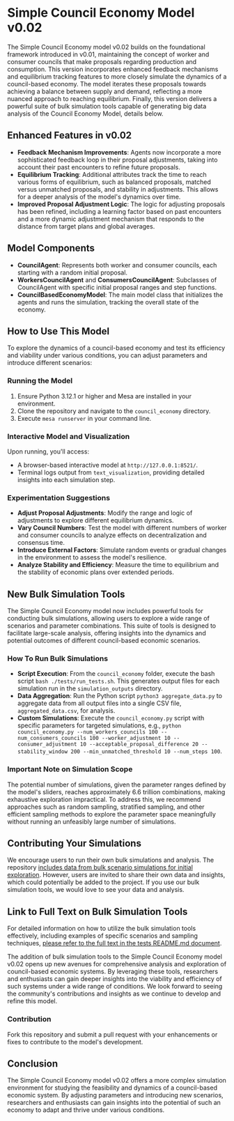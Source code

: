 # Simple Council Economy Model v0.02

The Simple Council Economy model v0.02 builds on the foundational framework introduced in v0.01, maintaining the concept of worker and consumer councils that make proposals regarding production and consumption. This version incorporates enhanced feedback mechanisms and equilibrium tracking features to more closely simulate the dynamics of a council-based economy. The model iterates these proposals towards achieving a balance between supply and demand, reflecting a more nuanced approach to reaching equilibrium. Finally, this version delivers a powerful suite of bulk simulation tools capable of generating big data analysis of the Council Economy Model, details below.

## Enhanced Features in v0.02

- **Feedback Mechanism Improvements**: Agents now incorporate a more sophisticated feedback loop in their proposal adjustments, taking into account their past encounters to refine future proposals.
- **Equilibrium Tracking**: Additional attributes track the time to reach various forms of equilibrium, such as balanced proposals, matched versus unmatched proposals, and stability in adjustments. This allows for a deeper analysis of the model's dynamics over time.
- **Improved Proposal Adjustment Logic**: The logic for adjusting proposals has been refined, including a learning factor based on past encounters and a more dynamic adjustment mechanism that responds to the distance from target plans and global averages.

## Model Components

- **CouncilAgent**: Represents both worker and consumer councils, each starting with a random initial proposal.
- **WorkersCouncilAgent** and **ConsumersCouncilAgent**: Subclasses of CouncilAgent with specific initial proposal ranges and step functions.
- **CouncilBasedEconomyModel**: The main model class that initializes the agents and runs the simulation, tracking the overall state of the economy.

## How to Use This Model

To explore the dynamics of a council-based economy and test its efficiency and viability under various conditions, you can adjust parameters and introduce different scenarios:

### Running the Model

1. Ensure Python 3.12.1 or higher and Mesa are installed in your environment.
2. Clone the repository and navigate to the `council_economy` directory.
3. Execute `mesa runserver` in your command line.

### Interactive Model and Visualization

Upon running, you'll access:
- A browser-based interactive model at `http://127.0.0.1:8521/`.
- Terminal logs output from `text_visualization`, providing detailed insights into each simulation step.

### Experimentation Suggestions

- **Adjust Proposal Adjustments**: Modify the range and logic of adjustments to explore different equilibrium dynamics.
- **Vary Council Numbers**: Test the model with different numbers of worker and consumer councils to analyze effects on decentralization and consensus time.
- **Introduce External Factors**: Simulate random events or gradual changes in the environment to assess the model's resilience.
- **Analyze Stability and Efficiency**: Measure the time to equilibrium and the stability of economic plans over extended periods.

## New Bulk Simulation Tools

The Simple Council Economy model now includes powerful tools for conducting bulk simulations, allowing users to explore a wide range of scenarios and parameter combinations. This suite of tools is designed to facilitate large-scale analysis, offering insights into the dynamics and potential outcomes of different council-based economic scenarios.

### How To Run Bulk Simulations

- **Script Execution**: From the `council_economy` folder, execute the bash script `bash ./tests/run_tests.sh`. This generates output files for each simulation run in the `simulation_outputs` directory.
- **Data Aggregation**: Run the Python script `python3 aggregate_data.py` to aggregate data from all output files into a single CSV file, `aggregated_data.csv`, for analysis.
- **Custom Simulations**: Execute the `council_economy.py` script with specific parameters for targeted simulations, e.g., `python council_economy.py --num_workers_councils 100 --num_consumers_councils 100 --worker_adjustment 10 --consumer_adjustment 10 --acceptable_proposal_difference 20 --stability_window 200 --min_unmatched_threshold 10 --num_steps 100`.

### Important Note on Simulation Scope

The potential number of simulations, given the parameter ranges defined by the model's sliders, reaches approximately 6.6 trillion combinations, making exhaustive exploration impractical. To address this, we recommend approaches such as random sampling, stratified sampling, and other efficient sampling methods to explore the parameter space meaningfully without running an unfeasibly large number of simulations.

## Contributing Your Simulations

We encourage users to run their own bulk simulations and analysis. The repository [includes data from bulk scenario simulations for initial exploration](council_economy/tests/simulation_outputs). However, users are invited to share their own data and insights, which could potentially be added to the project. If you use our bulk simulation tools, we would love to see your data and analysis.

## Link to Full Text on Bulk Simulation Tools

For detailed information on how to utilize the bulk simulation tools effectively, including examples of specific scenarios and sampling techniques, [please refer to the full text in the  tests README.md document](council_economy/tests/README.md).

The addition of bulk simulation tools to the Simple Council Economy model v0.02 opens up new avenues for comprehensive analysis and exploration of council-based economic systems. By leveraging these tools, researchers and enthusiasts can gain deeper insights into the viability and efficiency of such systems under a wide range of conditions. We look forward to seeing the community's contributions and insights as we continue to develop and refine this model.

### Contribution

Fork this repository and submit a pull request with your enhancements or fixes to contribute to the model's development.

## Conclusion

The Simple Council Economy model v0.02 offers a more complex simulation environment for studying the feasibility and dynamics of a council-based economic system. By adjusting parameters and introducing new scenarios, researchers and enthusiasts can gain insights into the potential of such an economy to adapt and thrive under various conditions.
